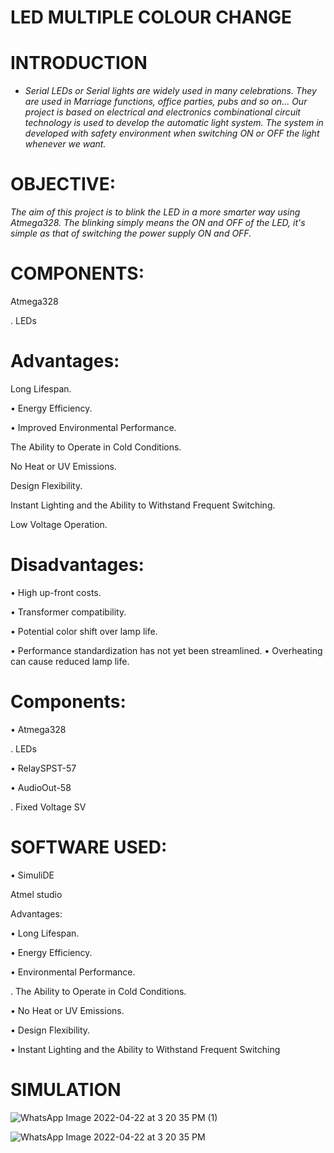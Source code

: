 # LED MULTIPLE COLOUR CHANGE

# INTRODUCTION
* *Serial LEDs or Serial lights are widely used in many celebrations. They are used in Marriage functions, office parties, pubs and so on... Our project is based on electrical and electronics combinational circuit technology is used to develop the automatic light system. The system in developed with safety environment when switching ON or OFF the light whenever we want.*

 # OBJECTIVE:

 *The aim of this project is to blink the LED in a more smarter way using Atmega328. The blinking simply means the ON and OFF of the LED, it's simple as that of switching the power supply ON and OFF.*


# COMPONENTS:

Atmega328

. LEDs

# Advantages:

Long Lifespan.

• Energy Efficiency.

• Improved Environmental Performance.

The Ability to Operate in Cold Conditions.

No Heat or UV Emissions.

Design Flexibility.

Instant Lighting and the Ability to Withstand Frequent Switching.

Low Voltage Operation.

# Disadvantages:

• High up-front costs.

• Transformer compatibility.

• Potential color shift over lamp life.

• Performance standardization has not yet been streamlined. 
• Overheating can cause reduced lamp life.

# Components:

• Atmega328

. LEDs

• RelaySPST-57

• AudioOut-58

. Fixed Voltage SV

# SOFTWARE USED:

• SimuliDE

Atmel studio

Advantages:

• Long Lifespan.

• Energy Efficiency.

• Environmental Performance.

. The Ability to Operate in Cold Conditions.

• No Heat or UV Emissions.

• Design Flexibility.

• Instant Lighting and the Ability to Withstand Frequent Switching

# SIMULATION

![WhatsApp Image 2022-04-22 at 3 20 35 PM (1)](https://user-images.githubusercontent.com/101871375/164697377-df65b0ee-822f-415d-b395-c0e550d927fe.jpeg)

![WhatsApp Image 2022-04-22 at 3 20 35 PM](https://user-images.githubusercontent.com/101871375/164697402-16ab71f8-5740-416f-8467-1afd0f75ee72.jpeg)

